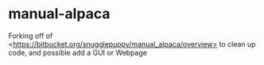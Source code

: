 # manual-alpaca
Forking off of &lt;https://bitbucket.org/snugglepuppy/manual_alpaca/overview> to clean up code, and possible add a GUI or Webpage
